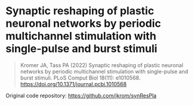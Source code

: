 # Synaptic reshaping of plastic neuronal networks by periodic multichannel stimulation with single-pulse and burst stimuli

> Kromer JA, Tass PA (2022) Synaptic reshaping of plastic neuronal networks by periodic multichannel stimulation with single-pulse and burst stimuli. PLoS Comput Biol 18(11): e1010568. https://doi.org/10.1371/journal.pcbi.1010568

Original code repository: https://github.com/jkrom/synResPla
